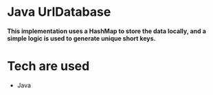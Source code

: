 # Java UrlDatabase
**This implementation uses a HashMap to store the data locally, and a simple logic is used to generate unique short keys.**

# Tech are used
- Java

